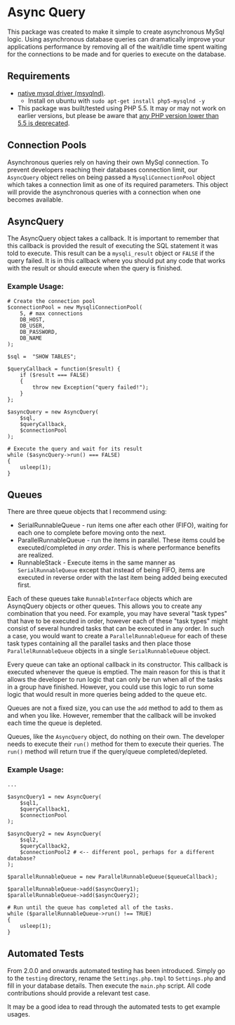 # Async Query
This package was created to make it simple to create asynchronous MySql logic. Using asynchronous database queries can dramatically improve your applications performance by removing all of the wait/idle time spent waiting for the connections to be made and for queries to execute on the database.

## Requirements

* [native mysql driver (msyqlnd)](https://secure.php.net/manual/en/book.mysqlnd.php).
  * Install on ubuntu with `sudo apt-get install php5-mysqlnd -y`
* This package was built/tested using PHP 5.5. It may or may not work on earlier versions, but please be aware that [any PHP version lower than 5.5 is deprecated](https://secure.php.net/supported-versions.php).

## Connection Pools
Asynchronous queries rely on having their own MySql connection. To prevent developers reaching their databases connection limit, our `AsyncQuery` object relies on being passed a `MysqliConnectionPool` object which takes a connection limit as one of its required parameters. This object will provide the asynchronous queries with a connection when one becomes available.

## AsyncQuery
The AsyncQuery object takes a callback. It is important to remember that this callback is provided the result of executing the SQL statement it was told to execute. This result can be a `mysqli_result` object or `FALSE` if the query failed. It is in this callback where you should put any code that works with the result or should execute when the query is finished.

### Example Usage:
```
# Create the connection pool
$connectionPool = new MysqliConnectionPool(
    5, # max connections
    DB_HOST,
    DB_USER,
    DB_PASSWORD,
    DB_NAME
);

$sql =  "SHOW TABLES";

$queryCallback = function($result) {
    if ($result === FALSE)
    {
        throw new Exception("query failed!");
    }
};

$asyncQuery = new AsyncQuery(
    $sql,
    $queryCallback,
    $connectionPool
);

# Execute the query and wait for its result
while ($asyncQuery->run() === FALSE)
{
    usleep(1);
}
```

## Queues
There are three queue objects that I recommend using:

* SerialRunnableQueue - run items one after each other (FIFO), waiting for each one to complete before moving onto the next.
* ParallelRunnableQueue - run the items in parallel. These items could be executed/completed *in any order*. This is where performance benefits are realized.
* RunnableStack - Execute items in the same manner as `SerialRunnableQueue` except that instead of being FIFO, items are executed in reverse order with the last item being added being executed first.

Each of these queues take `RunnableInterface` objects which are AsynqQuery objects or other queues. This allows you to create any combination that you need. For example, you may have several "task types" that have to be executed in order, however each of these "task types" might consist of several hundred tasks that can be executed in any order. In such a case, you would want to create a `ParallelRunnableQueue` for each of these task types containing all the parallel tasks and then place those `ParallelRunnableQueue` objects in a single `SerialRunnableQueue` object.

Every queue can take an optional callback in its constructor. This callback is executed whenever the queue is emptied. The main reason for this is that it allows the developer to run logic that can only be run when all of the tasks in a group have finished. However, you could use this logic to run some logic that would result in more queries being added to the queue etc.

Queues are not a fixed size, you can use the `add` method to add to them as and when you like. However, remember that the callback will be invoked each time the queue is depleted.

Queues, like the `AsyncQuery` object, do nothing on their own. The developer needs to execute their `run()` method for them to execute their queries. The `run()` method will return true if the query/queue completed/depleted.


### Example Usage:
```
...

$asyncQuery1 = new AsyncQuery(
    $sql1,
    $queryCallback1,
    $connectionPool
);

$asyncQuery2 = new AsyncQuery(
    $sql2,
    $queryCallback2,
    $connectionPool2 # <-- different pool, perhaps for a different database?
);

$parallelRunnableQueue = new ParallelRunnableQueue($queueCallback);

$parallelRunnableQueue->add($asyncQuery1);
$parallelRunnableQueue->add($asyncQuery2);

# Run until the queue has completed all of the tasks.
while ($parallelRunnableQueue->run() !== TRUE)
{
    usleep(1);
}
```


## Automated Tests
From 2.0.0 and onwards automated testing has been introduced. Simply go to the `testing` directory, rename the `Settings.php.tmpl` to `Settings.php` and fill in your database details. Then execute the `main.php` script. All code contributions should provide a relevant test case.

It may be a good idea to read through the automated tests to get example usages.
